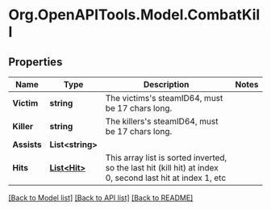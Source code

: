 
# Org.OpenAPITools.Model.CombatKill

## Properties

Name | Type | Description | Notes
------------ | ------------- | ------------- | -------------
**Victim** | **string** | The victims&#39;s steamID64, must be 17 chars long. | 
**Killer** | **string** | The killers&#39;s steamID64, must be 17 chars long. | 
**Assists** | **List&lt;string&gt;** |  | 
**Hits** | [**List&lt;Hit&gt;**](Hit.md) | This array list is sorted inverted, so the last hit (kill hit) at index 0, second last hit at index 1, etc | 

[[Back to Model list]](../README.md#documentation-for-models)
[[Back to API list]](../README.md#documentation-for-api-endpoints)
[[Back to README]](../README.md)

